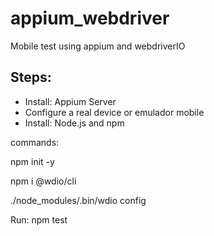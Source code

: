 # appium_webdriver
Mobile test using appium and webdriverIO

## Steps:

- Install: Appium Server
- Configure a real device or emulador mobile
- Install: Node.js and npm

commands:

npm init -y

npm i @wdio/cli

./node_modules/.bin/wdio config

Run: npm test
